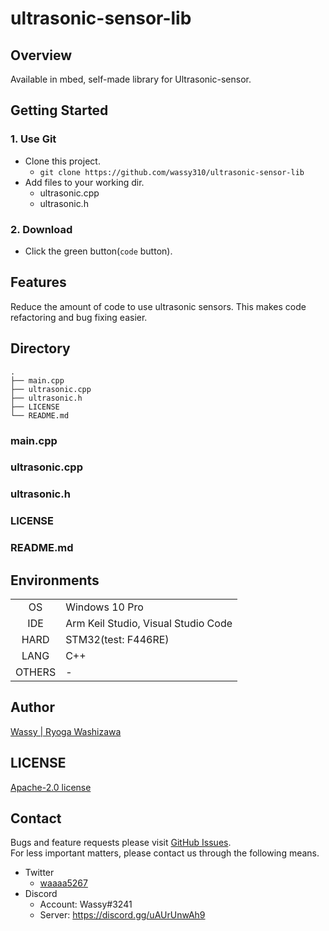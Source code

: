 # ultrasonic-sensor-lib

## Overview
Available in mbed, self-made library for Ultrasonic-sensor.

## Getting Started
### 1. Use Git
- Clone this project.
  - `git clone https://github.com/wassy310/ultrasonic-sensor-lib`
- Add files to your working dir.
  - ultrasonic.cpp
  - ultrasonic.h
### 2. Download
- Click the green button(`code` button).

## Features
Reduce the amount of code to use ultrasonic sensors. This makes code refactoring and bug fixing easier.

## Directory
```
.
├── main.cpp
├── ultrasonic.cpp
├── ultrasonic.h
├── LICENSE
└── README.md
```
### main.cpp

### ultrasonic.cpp

### ultrasonic.h

### LICENSE

### README.md

## Environments
|          |     |
|   :-:    | --- |
| OS       | Windows 10 Pro |
| IDE      | Arm Keil Studio, Visual Studio Code |
| HARD     | STM32(test: F446RE) |
| LANG     | C++ |
| OTHERS   | - |

## Author
[Wassy | Ryoga Washizawa](https://github.com/wassy310)

## LICENSE
[Apache-2.0 license](https://github.com/apache/.github/blob/main/LICENSE)

## Contact
Bugs and feature requests please visit [GitHub Issues](https://github.com/wassy310/flutter_stt/issues).  
For less important matters, please contact us through the following means.
- Twitter
  - [waaaa5267](https://twitter.com/waaaa5267)
- Discord
  - Account: Wassy#3241
  - Server: https://discord.gg/uAUrUnwAh9
